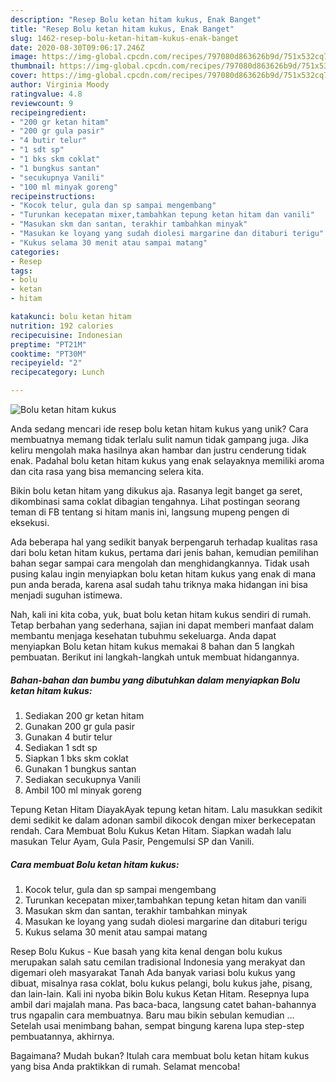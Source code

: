 ```yaml
---
description: "Resep Bolu ketan hitam kukus, Enak Banget"
title: "Resep Bolu ketan hitam kukus, Enak Banget"
slug: 1462-resep-bolu-ketan-hitam-kukus-enak-banget
date: 2020-08-30T09:06:17.246Z
image: https://img-global.cpcdn.com/recipes/797080d863626b9d/751x532cq70/bolu-ketan-hitam-kukus-foto-resep-utama.jpg
thumbnail: https://img-global.cpcdn.com/recipes/797080d863626b9d/751x532cq70/bolu-ketan-hitam-kukus-foto-resep-utama.jpg
cover: https://img-global.cpcdn.com/recipes/797080d863626b9d/751x532cq70/bolu-ketan-hitam-kukus-foto-resep-utama.jpg
author: Virginia Moody
ratingvalue: 4.8
reviewcount: 9
recipeingredient:
- "200 gr ketan hitam"
- "200 gr gula pasir"
- "4 butir telur"
- "1 sdt sp"
- "1 bks skm coklat"
- "1 bungkus santan"
- "secukupnya Vanili"
- "100 ml minyak goreng"
recipeinstructions:
- "Kocok telur, gula dan sp sampai mengembang"
- "Turunkan kecepatan mixer,tambahkan tepung ketan hitam dan vanili"
- "Masukan skm dan santan, terakhir tambahkan minyak"
- "Masukan ke loyang yang sudah diolesi margarine dan ditaburi terigu"
- "Kukus selama 30 menit atau sampai matang"
categories:
- Resep
tags:
- bolu
- ketan
- hitam

katakunci: bolu ketan hitam 
nutrition: 192 calories
recipecuisine: Indonesian
preptime: "PT21M"
cooktime: "PT30M"
recipeyield: "2"
recipecategory: Lunch

---
```



![Bolu ketan hitam kukus](https://img-global.cpcdn.com/recipes/797080d863626b9d/751x532cq70/bolu-ketan-hitam-kukus-foto-resep-utama.jpg)

Anda sedang mencari ide resep bolu ketan hitam kukus yang unik? Cara membuatnya memang tidak terlalu sulit namun tidak gampang juga. Jika keliru mengolah maka hasilnya akan hambar dan justru cenderung tidak enak. Padahal bolu ketan hitam kukus yang enak selayaknya memiliki aroma dan cita rasa yang bisa memancing selera kita.

Bikin bolu ketan hitam yang dikukus aja. Rasanya legit banget ga seret, dikombinasi sama coklat dibagian tengahnya. Lihat postingan seorang teman di FB tentang si hitam manis ini, langsung mupeng pengen di eksekusi.

Ada beberapa hal yang sedikit banyak berpengaruh terhadap kualitas rasa dari bolu ketan hitam kukus, pertama dari jenis bahan, kemudian pemilihan bahan segar sampai cara mengolah dan menghidangkannya. Tidak usah pusing kalau ingin menyiapkan bolu ketan hitam kukus yang enak di mana pun anda berada, karena asal sudah tahu triknya maka hidangan ini bisa menjadi suguhan istimewa.


Nah, kali ini kita coba, yuk, buat bolu ketan hitam kukus sendiri di rumah. Tetap berbahan yang sederhana, sajian ini dapat memberi manfaat dalam membantu menjaga kesehatan tubuhmu sekeluarga. Anda dapat menyiapkan Bolu ketan hitam kukus memakai 8 bahan dan 5 langkah pembuatan. Berikut ini langkah-langkah untuk membuat hidangannya.

<!--inarticleads1-->

##### Bahan-bahan dan bumbu yang dibutuhkan dalam menyiapkan Bolu ketan hitam kukus:

1. Sediakan 200 gr ketan hitam
1. Gunakan 200 gr gula pasir
1. Gunakan 4 butir telur
1. Sediakan 1 sdt sp
1. Siapkan 1 bks skm coklat
1. Gunakan 1 bungkus santan
1. Sediakan secukupnya Vanili
1. Ambil 100 ml minyak goreng


Tepung Ketan Hitam DiayakAyak tepung ketan hitam. Lalu masukkan sedikit demi sedikit ke dalam adonan sambil dikocok dengan mixer berkecepatan rendah. Cara Membuat Bolu Kukus Ketan Hitam. Siapkan wadah lalu masukan Telur Ayam, Gula Pasir, Pengemulsi SP dan Vanili. 

<!--inarticleads2-->

##### Cara membuat Bolu ketan hitam kukus:

1. Kocok telur, gula dan sp sampai mengembang
1. Turunkan kecepatan mixer,tambahkan tepung ketan hitam dan vanili
1. Masukan skm dan santan, terakhir tambahkan minyak
1. Masukan ke loyang yang sudah diolesi margarine dan ditaburi terigu
1. Kukus selama 30 menit atau sampai matang


Resep Bolu Kukus - Kue basah yang kita kenal dengan bolu kukus merupakan salah satu cemilan tradisional Indonesia yang merakyat dan digemari oleh masyarakat Tanah Ada banyak variasi bolu kukus yang dibuat, misalnya rasa coklat, bolu kukus pelangi, bolu kukus jahe, pisang, dan lain-lain. Kali ini nyoba bikin Bolu kukus Ketan Hitam. Resepnya lupa ambil dari majalah mana. Pas baca-baca, langsung catet bahan-bahannya trus ngapalin cara membuatnya. Baru mau bikin sebulan kemudian … Setelah usai menimbang bahan, sempat bingung karena lupa step-step pembuatannya, akhirnya. 

Bagaimana? Mudah bukan? Itulah cara membuat bolu ketan hitam kukus yang bisa Anda praktikkan di rumah. Selamat mencoba!
